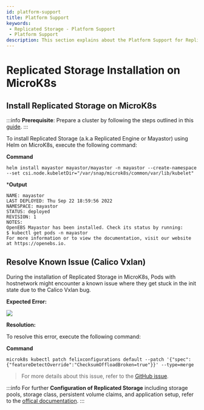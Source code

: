 ```yaml
---
id: platform-support
title: Platform Support
keywords:
 - Replicated Storage - Platform Support
 - Platform Support
description: This section explains about the Platform Support for Replicated Storage.
---
```

# Replicated Storage Installation on MicroK8s

## Install Replicated Storage on MicroK8s

:::info
**Prerequisite**: Prepare a cluster by following the steps outlined in this [guide](../replicated-storage-user-guide/rs-installation.md#preparing-the-cluster).
:::

To install Replicated Storage (a.k.a Replicated Engine or Mayastor) using Helm on MicroK8s, execute the following command:

**Command**

```
helm install mayastor mayastor/mayastor -n mayastor --create-namespace  --set csi.node.kubeletDir="/var/snap/microk8s/common/var/lib/kubelet"
```

***Output**

```
NAME: mayastor
LAST DEPLOYED: Thu Sep 22 18:59:56 2022
NAMESPACE: mayastor
STATUS: deployed
REVISION: 1
NOTES:
OpenEBS Mayastor has been installed. Check its status by running:
$ kubectl get pods -n mayastor
For more information or to view the documentation, visit our website at https://openebs.io.
```

## Resolve Known Issue (Calico Vxlan)

During the installation of Replicated Storage in MicroK8s, Pods with hostnetwork might encounter a known issue where they get stuck in the init state due to the Calico Vxlan bug.

**Expected Error:**

![](https://hackmd.io/_uploads/Syigxz7u3.png)

**Resolution:**

To resolve this error, execute the following command:

**Command**

```
microk8s kubectl patch felixconfigurations default --patch '{"spec":{"featureDetectOverride":"ChecksumOffloadBroken=true"}}' --type=merge
```

> For more details about this issue, refer to the [GitHub issue](https://github.com/canonical/microk8s/issues/3695).

:::info
For further **Configuration of Replicated Storage** including storage pools, storage class, persistent volume claims, and application setup, refer to the [offical documentation](../replicated-storage-user-guide/rs-configuration.md). 
:::
